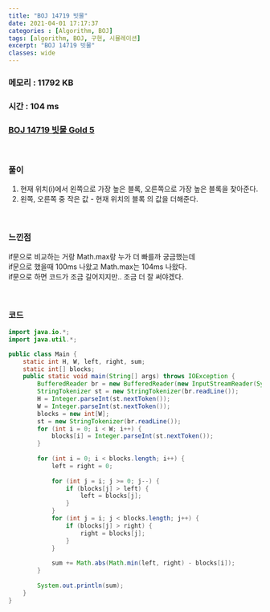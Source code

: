 ```yaml
---
title: "BOJ 14719 빗물"
date: 2021-04-01 17:17:37
categories : [Algorithm, BOJ]
tags: [algorithm, BOJ, 구현, 시뮬레이션]
excerpt: "BOJ 14719 빗물"
classes: wide
---
```


### 메모리 : 11792 KB

### 시간 : 104 ms

### [BOJ 14719 빗물 Gold 5](https://www.acmicpc.net/problem/14719)

<br>

### 풀이

1. 현재 위치(i)에서 왼쪽으로 가장 높은 블록, 오른쪽으로 가장 높은 블록을 찾아준다.
2. 왼쪽, 오른쪽 중 작은 값 - 현재 위치의 블록 의 값을 더해준다.


<br>

### 느낀점

if문으로 비교하는 거랑 Math.max랑 누가 더 빠를까 궁금했는데 <br>
if문으로 했을때 100ms 나왔고 Math.max는 104ms 나왔다. <br>
if문으로 하면 코드가 조금 길어지지만.. 조금 더 잘 써야겠다. <br>


<br>

### 코드

```java
import java.io.*;
import java.util.*;

public class Main {
	static int H, W, left, right, sum;
	static int[] blocks;
	public static void main(String[] args) throws IOException {
		BufferedReader br = new BufferedReader(new InputStreamReader(System.in));
		StringTokenizer st = new StringTokenizer(br.readLine());
		H = Integer.parseInt(st.nextToken());
		W = Integer.parseInt(st.nextToken());
		blocks = new int[W];
		st = new StringTokenizer(br.readLine());
		for (int i = 0; i < W; i++) {
			blocks[i] = Integer.parseInt(st.nextToken());
		}
		
		for (int i = 0; i < blocks.length; i++) {
			left = right = 0;
			
			for (int j = i; j >= 0; j--) {
				if (blocks[j] > left) {
					left = blocks[j];
				}
			}
			for (int j = i; j < blocks.length; j++) {
				if (blocks[j] > right) {
					right = blocks[j];
				}
			}
			
			sum += Math.abs(Math.min(left, right) - blocks[i]);
		}
		
		System.out.println(sum);
	}
}

```

